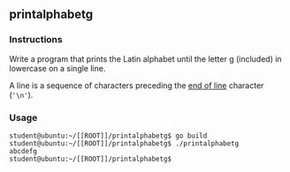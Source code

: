 ## printalphabetg

### Instructions

Write a program that prints the Latin alphabet until the letter g (included) in lowercase on a single line.

A line is a sequence of characters preceding the [end of line](https://en.wikipedia.org/wiki/Newline) character (`'\n'`).

### Usage

```console
student@ubuntu:~/[[ROOT]]/printalphabetg$ go build
student@ubuntu:~/[[ROOT]]/printalphabetg$ ./printalphabetg
abcdefg
student@ubuntu:~/[[ROOT]]/printalphabetg$
```
